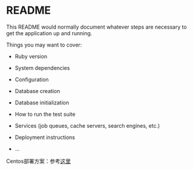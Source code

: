# README

This README would normally document whatever steps are necessary to get the
application up and running.

Things you may want to cover:

* Ruby version

* System dependencies

* Configuration

* Database creation

* Database initialization

* How to run the test suite

* Services (job queues, cache servers, search engines, etc.)

* Deployment instructions

* ...

Centos部署方案：参考[这里](https://github.com/Vic-Song/bjss#linuxcentos-68-%E9%83%A8%E7%BD%B2%E6%96%B9%E6%A1%88)
